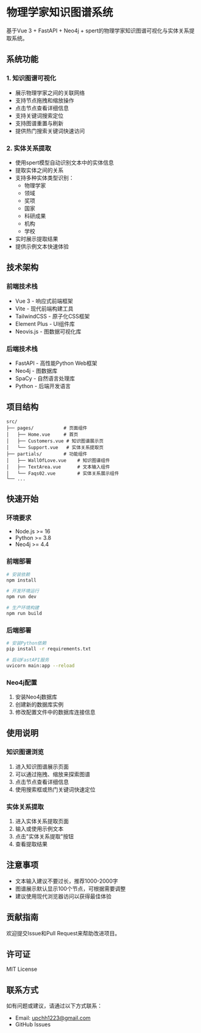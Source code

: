 # 物理学家知识图谱系统

基于Vue 3 + FastAPI + Neo4j + spert的物理学家知识图谱可视化与实体关系提取系统。

## 系统功能

### 1. 知识图谱可视化
- 展示物理学家之间的关联网络
- 支持节点拖拽和缩放操作
- 点击节点查看详细信息
- 支持关键词搜索定位
- 支持图谱重置与刷新
- 提供热门搜索关键词快速访问

### 2. 实体关系提取
- 使用spert模型自动识别文本中的实体信息
- 提取实体之间的关系
- 支持多种实体类型识别：
  - 物理学家
  - 领域
  - 奖项
  - 国家
  - 科研成果
  - 机构
  - 学校
- 实时展示提取结果
- 提供示例文本快速体验

## 技术架构

### 前端技术栈
- Vue 3 - 响应式前端框架
- Vite - 现代前端构建工具
- TailwindCSS - 原子化CSS框架
- Element Plus - UI组件库
- Neovis.js - 图数据可视化库

### 后端技术栈
- FastAPI - 高性能Python Web框架
- Neo4j - 图数据库
- SpaCy - 自然语言处理库
- Python - 后端开发语言

## 项目结构
```
src/
├── pages/           # 页面组件
│   ├── Home.vue     # 首页
│   ├── Customers.vue # 知识图谱展示页
│   └── Support.vue   # 实体关系提取页
├── partials/        # 功能组件
│   ├── WallOfLove.vue    # 知识图谱组件
│   ├── TextArea.vue      # 文本输入组件
│   └── Faqs02.vue        # 实体关系展示组件
└── ...
```

## 快速开始

### 环境要求
- Node.js >= 16
- Python >= 3.8
- Neo4j >= 4.4

### 前端部署
```bash
# 安装依赖
npm install

# 开发环境运行
npm run dev

# 生产环境构建
npm run build
```

### 后端部署
```bash
# 安装Python依赖
pip install -r requirements.txt

# 启动FastAPI服务
uvicorn main:app --reload
```

### Neo4j配置
1. 安装Neo4j数据库
2. 创建新的数据库实例
3. 修改配置文件中的数据库连接信息

## 使用说明

### 知识图谱浏览
1. 进入知识图谱展示页面
2. 可以通过拖拽、缩放来探索图谱
3. 点击节点查看详细信息
4. 使用搜索框或热门关键词快速定位

### 实体关系提取
1. 进入实体关系提取页面
2. 输入或使用示例文本
3. 点击"实体关系提取"按钮
4. 查看提取结果

## 注意事项
- 文本输入建议不要过长，推荐1000-2000字
- 图谱展示默认显示100个节点，可根据需要调整
- 建议使用现代浏览器访问以获得最佳体验

## 贡献指南
欢迎提交Issue和Pull Request来帮助改进项目。

## 许可证
MIT License

## 联系方式
如有问题或建议，请通过以下方式联系：
- Email: upchh1223@gmail.com
- GitHub Issues
